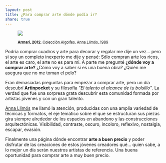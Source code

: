 ```yaml
---
layout: post
title: ¿Para comprar arte dónde podía ir? 
share: true
---
```


<figure class="text-center">
	<img src="http://www.artinpocket.cat/wp-content/uploads/2013/10/armari-anna-llimos-vidal-2012-250.jpg">
	<figcaption>
		<p><small><strong><a href="http://www.artinpocket.cat/product/armari-anna-llimos-vidal-2012-250/">Armari, 2012</a></strong>, <a href="http://www.artinpocket.cat/product-category/anna-llimos-vidal-algolfes/">Colección Algolfes</a>, <a href="http://www.artinpocket.cat/product-tag/anna-llimos-vidal/">Anna Llimós, 1989</a></small></p>
	</figcaption>
</figure>

Podría comprar cuadros y arte para decorar y regalar me dije un vez... pero si soy un completo inexperto me dije y pensé: Sólo compran arte los ricos, el arte es caro, el arte no es para mi. A parte me pregunté **¿dónde voy a comprar arte?** ¿Cómo voy a saber si es una buena obra? ¿Quién me asegura que no me toman el pelo?  

Eran demasiadas preguntas para empezar a comprar arte, pero un día descubrí **[Artinpocket](http://www.artinpocekt.cat/)** y su filosofía *"El talento al alcance de tu bolsillo"*. La verdad que fue una sorpresa grata descubrir esta comunidad formada por artistas jóvenes y con un gran talento. 

[Anna Llimós](http://www.artinpocket.cat/product-tag/anna-llimos-vidal/) me llamó la atención, producidas con una amplia variedad de técnicas y formatos, el eje temático sobre el que se estructuran sus piezas gira siempre alrededor de los espacios en abandono y las construcciones arquitectónicas. Visibilidad, contraste, oscuro, incoloro, reflexivo, nostalgia, escapar, evasión. 

Finalmente una página dónde encontrar **arte a buen precio** y poder disfrutar de las creaciones de estos jóvenes creadores qué... quien sabe, a lo mejor un día serán nuestros artistas de referencia. Una buena oportunidad para comprar arte a muy buen precio.